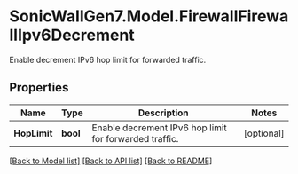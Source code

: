 # SonicWallGen7.Model.FirewallFirewallIpv6Decrement
Enable decrement IPv6 hop limit for forwarded traffic.

## Properties

Name | Type | Description | Notes
------------ | ------------- | ------------- | -------------
**HopLimit** | **bool** | Enable decrement IPv6 hop limit for forwarded traffic. | [optional] 

[[Back to Model list]](../README.md#documentation-for-models) [[Back to API list]](../README.md#documentation-for-api-endpoints) [[Back to README]](../README.md)

